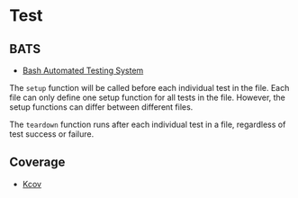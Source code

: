 # Test

## BATS

- [Bash Automated Testing System](https://bats-core.readthedocs.io)

The `setup` function will be called before each individual test in the file.
Each file can only define one setup function for all tests in the file.
However, the setup functions can differ between different files.

The `teardown` function runs after each individual test in a file,
regardless of test success or failure.

## Coverage

- [Kcov](https://simonkagstrom.github.io/kcov/)
